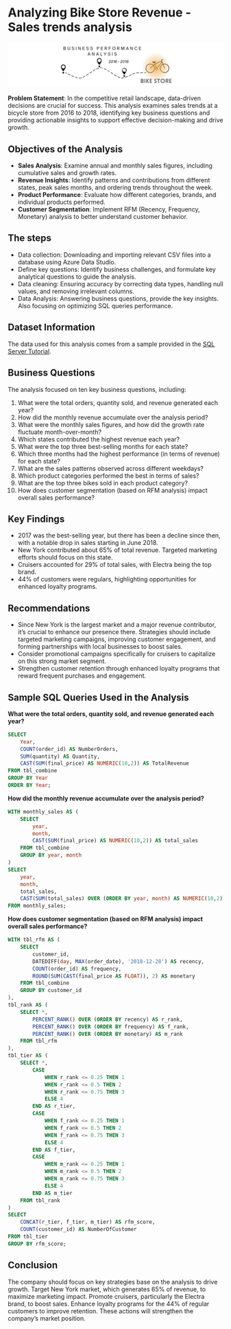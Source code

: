 # Analyzing Bike Store Revenue - Sales trends analysis

![Bike Store Logo](https://github.com/Aimee-Le/BikeStoreAnalysis/blob/main/logomain.png)

__Problem Statement__:
In the competitive retail landscape, data-driven decisions are crucial for success. This analysis examines sales trends at a bicycle store from 2016 to 2018, identifying key business questions and providing actionable insights to support effective decision-making and drive growth.

## Objectives of the Analysis

- **Sales Analysis**: Examine annual and monthly sales figures, including cumulative sales and growth rates.
- **Revenue Insights**: Identify patterns and contributions from different states, peak sales months, and ordering trends throughout the week.
- **Product Performance**: Evaluate how different categories, brands, and individual products performed.
- **Customer Segmentation**: Implement RFM (Recency, Frequency, Monetary) analysis to better understand customer behavior.

## The steps

- Data collection: Downloading and importing relevant CSV files into a database using Azure Data Studio.
- Define key questions: Identify business challenges, and formulate key analytical questions to guide the analysis.
- Data cleaning: Ensuring accuracy by correcting data types, handling null values, and removing irrelevant columns.
- Data Analysis: Answering business questions, provide the key insights. Also focusing on optimizing SQL queries performance.

## Dataset Information

The data used for this analysis comes from a sample provided in the [SQL Server Tutorial](http://www.sqlservertutorial.net/load-sample-database/).

## Business Questions 

The analysis focused on ten key business questions, including:

1. What were the total orders, quantity sold, and revenue generated each year?
2. How did the monthly revenue accumulate over the analysis period?
3. What were the monthly sales figures, and how did the growth rate fluctuate month-over-month?
4. Which states contributed the highest revenue each year?
5. What were the top three best-selling months for each state?
6. Which three months had the highest performance (in terms of revenue) for each state?
7. What are the sales patterns observed across different weekdays?
8. Which product categories performed the best in terms of sales?
9. What are the top three bikes sold in each product category?
10. How does customer segmentation (based on RFM analysis) impact overall sales performance?

## Key Findings
- 2017 was the best-selling year, but there has been a decline since then, with a notable drop in sales starting in June 2018.
- New York contributed about 65% of total revenue. Targeted marketing efforts should focus on this state.
- Cruisers accounted for 29% of total sales, with Electra being the top brand.
- 44% of customers were regulars, highlighting opportunities for enhanced loyalty programs.

## Recommendations

- Since New York is the largest market and a major revenue contributor, it’s crucial to enhance our presence there. Strategies should include targeted marketing campaigns, improving customer engagement, and forming partnerships with local businesses to boost sales.
- Consider promotional campaigns specifically for cruisers to capitalize on this strong market segment.
- Strengthen customer retention through enhanced loyalty programs that reward frequent purchases and engagement.

## Sample SQL Queries Used in the Analysis

__What were the total orders, quantity sold, and revenue generated each year?__

```sql
SELECT 
    Year,
    COUNT(order_id) AS NumberOrders,
    SUM(quantity) AS Quantity,
    CAST(SUM(final_price) AS NUMERIC(10,2)) AS TotalRevenue
FROM tbl_combine
GROUP BY Year
ORDER BY Year;
```

__How did the monthly revenue accumulate over the analysis period?__

```sql
WITH monthly_sales AS (
    SELECT
        year,
        month,
        CAST(SUM(final_price) AS NUMERIC(10,2)) AS total_sales
    FROM tbl_combine
    GROUP BY year, month
)
SELECT 
    year, 
    month, 
    total_sales,
    CAST(SUM(total_sales) OVER (ORDER BY year, month) AS NUMERIC(10,2)) AS accumulative
FROM monthly_sales;
```

__How does customer segmentation (based on RFM analysis) impact overall sales performance?__

```sql
WITH tbl_rfm AS (
    SELECT 
        customer_id,
        DATEDIFF(day, MAX(order_date), '2018-12-28') AS recency,
        COUNT(order_id) AS frequency,
        ROUND(SUM(CAST(final_price AS FLOAT)), 2) AS monetary
    FROM tbl_combine
    GROUP BY customer_id
),
tbl_rank AS (
    SELECT *,
        PERCENT_RANK() OVER (ORDER BY recency) AS r_rank,
        PERCENT_RANK() OVER (ORDER BY frequency) AS f_rank,
        PERCENT_RANK() OVER (ORDER BY monetary) AS m_rank
    FROM tbl_rfm
),
tbl_tier AS (
    SELECT *,
        CASE 
            WHEN r_rank <= 0.25 THEN 1
            WHEN r_rank <= 0.5 THEN 2
            WHEN r_rank <= 0.75 THEN 3
            ELSE 4 
        END AS r_tier,
        CASE 
            WHEN f_rank <= 0.25 THEN 1
            WHEN f_rank <= 0.5 THEN 2
            WHEN f_rank <= 0.75 THEN 3
            ELSE 4 
        END AS f_tier,
        CASE 
            WHEN m_rank <= 0.25 THEN 1
            WHEN m_rank <= 0.5 THEN 2
            WHEN m_rank <= 0.75 THEN 3
            ELSE 4 
        END AS m_tier
    FROM tbl_rank
)
SELECT 
    CONCAT(r_tier, f_tier, m_tier) AS rfm_score,
    COUNT(customer_id) AS NumberOfCustomer
FROM tbl_tier
GROUP BY rfm_score;
```

## Conclusion

The company should focus on key strategies base on the analysis to drive growth. Target New York market, which generates 65% of revenue, to maximize marketing impact. Promote cruisers, particularly the Electra brand, to boost sales. Enhance loyalty programs for the 44% of regular customers to improve retention. These actions will strengthen the company’s market position.
